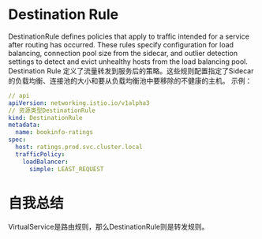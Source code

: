 # Destination Rule
DestinationRule defines policies that apply to traffic intended for a service after routing has occurred. 
These rules specify configuration for load balancing, connection pool size from the sidecar, 
and outlier detection settings to detect and evict unhealthy hosts from the load balancing pool.
Destination Rule 定义了流量转发到服务后的策略。这些规则配置指定了Sidecar的负载均衡、连接池的大小和要从负载均衡池中要移除的不健康的主机。
示例：
```yaml
// api 
apiVersion: networking.istio.io/v1alpha3
// 资源类型DestinationRule
kind: DestinationRule
metadata:
  name: bookinfo-ratings
spec:
  host: ratings.prod.svc.cluster.local
  trafficPolicy:
    loadBalancer:
      simple: LEAST_REQUEST

```

# 自我总结
VirtualService是路由规则，那么DestinationRule则是转发规则。

